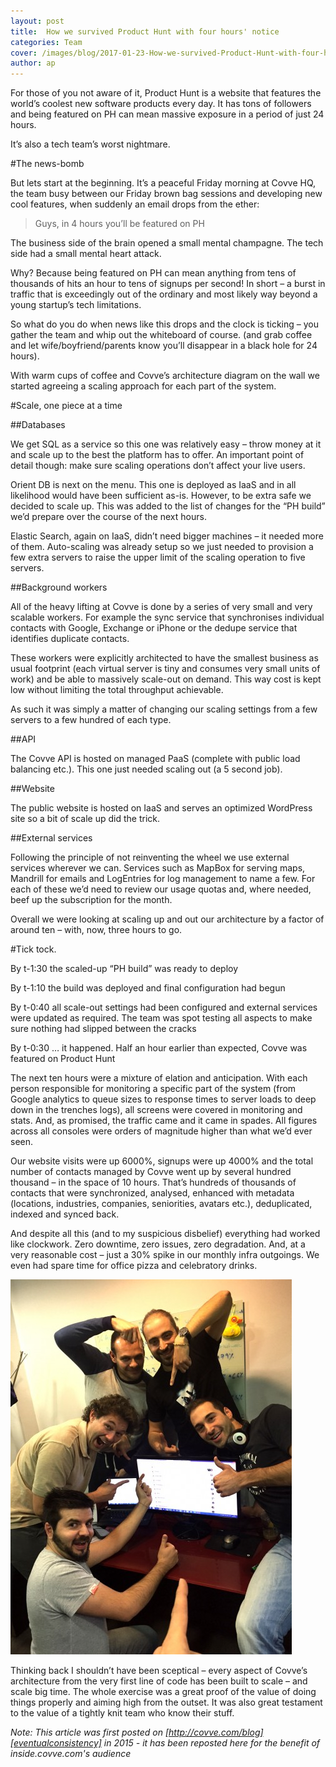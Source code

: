 ```yaml
---
layout: post
title:  How we survived Product Hunt with four hours' notice
categories: Team
cover: /images/blog/2017-01-23-How-we-survived-Product-Hunt-with-four-hours-notice/1.png
author: ap
---
```

For those of you not aware of it, Product Hunt is a website that features the world’s coolest new software products every day. It has tons of followers and being featured on PH can mean massive exposure in a period of just 24 hours.

It’s also a tech team’s worst nightmare.
<!--more-->

#The news-bomb

But lets start at the beginning. It’s a peaceful Friday morning at Covve HQ, the team busy between our Friday brown bag sessions and developing new cool features, when suddenly an email drops from the ether:

> Guys, in 4 hours you’ll be featured on PH

The business side of the brain opened a small mental champagne. The tech side had a small mental heart attack.

Why? Because being featured on PH can mean anything from tens of thousands of hits an hour to tens of signups per second! In short – a burst in traffic that is exceedingly out of the ordinary and most likely way beyond a young startup’s tech limitations.

So what do you do when news like this drops and the clock is ticking – you gather the team and whip out the whiteboard of course. (and grab coffee and let wife/boyfriend/parents know you’ll disappear in a black hole for 24 hours).

With warm cups of coffee and Covve’s architecture diagram on the wall we started agreeing a scaling approach for each part of the system.

#Scale, one piece at a time

##Databases

We get SQL as a service so this one was relatively easy – throw money at it and scale up to the best the platform has to offer. An important point of detail though: make sure scaling operations don’t affect your live users.

Orient DB is next on the menu. This one is deployed as IaaS and in all likelihood would have been sufficient as-is. However, to be extra safe we decided to scale up. This was added to the list of changes for the “PH build” we’d prepare over the course of the next hours.

Elastic Search, again on IaaS, didn’t need bigger machines – it needed more of them. Auto-scaling was already setup so we just needed to provision a few extra servers to raise the upper limit of the scaling operation to five servers.

##Background workers

All of the heavy lifting at Covve is done by a series of very small and very scalable workers. For example the sync service that synchronises individual contacts with Google, Exchange or iPhone or the dedupe service that identifies duplicate contacts.

These workers were explicitly architected to have the smallest business as usual footprint (each virtual server is tiny and consumes very small units of work) and be able to massively scale-out on demand. This way cost is kept low without limiting the total throughput achievable.

As such it was simply a matter of changing our scaling settings from a few servers to a few hundred of each type.

##API

The Covve API is hosted on managed PaaS (complete with public load balancing etc.). This one just needed scaling out (a 5 second job).

##Website

The public website is hosted on IaaS and serves an optimized WordPress site so a bit of scale up did the trick.

##External services

Following the principle of not reinventing the wheel we use external services wherever we can. Services such as MapBox for serving maps, Mandrill for emails and LogEntries for log management to name a few. For each of these we’d need to review our usage quotas and, where needed, beef up the subscription for the month.

Overall we were looking at scaling up and out our architecture by a factor of around ten – with, now, three hours to go.

#Tick tock.

By t-1:30 the scaled-up “PH build” was ready to deploy

By t-1:10 the build was deployed and final configuration had begun

By t-0:40 all scale-out settings had been configured and external services were updated as required. The team was spot testing all aspects to make sure nothing had slipped between the cracks

By t-0:30 … it happened. Half an hour earlier than expected, Covve was featured on Product Hunt

The next ten hours were a mixture of elation and anticipation. With each person responsible for monitoring a specific part of the system (from Google analytics to queue sizes to response times to server loads to deep down in the trenches logs), all screens were covered in monitoring and stats. And, as promised, the traffic came and it came in spades. All figures across all consoles were orders of magnitude higher than what we’d ever seen.

Our website visits were up 6000%, signups were up 4000% and the total number of contacts managed by Covve went up by several hundred thousand – in the space of 10 hours. That’s hundreds of thousands of contacts that were synchronized, analysed, enhanced with metadata (locations, industries, companies, seniorities, avatars etc.), deduplicated, indexed and synced back.

And despite all this (and to my suspicious disbelief) everything had worked like clockwork. Zero downtime, zero issues, zero degradation. And, at a very reasonable cost – just a 30% spike in our monthly infra outgoings. We even had spare time for office pizza and celebratory drinks.

![Celebration](/images/blog/2017-01-23-How-we-survived-Product-Hunt-with-four-hours-notice/2.jpg)

Thinking back I shouldn’t have been sceptical – every aspect of Covve’s architecture from the very first line of code has been built to scale – and scale big time. The whole exercise was a great proof of the value of doing things properly and aiming high from the outset. It was also great testament to the value of a tightly knit team who know their stuff.

<em>Note: This article was first posted on [http://covve.com/blog][eventualconsistency] in 2015 - it has been reposted here for the benefit of inside.covve.com's audience</em>

[covvesblog]: http://covve.com/blog